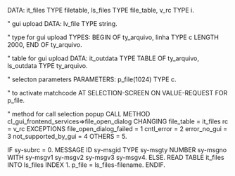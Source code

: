 DATA: it_files TYPE filetable,
      ls_files TYPE file_table,
      v_rc     TYPE i.

" gui upload
DATA: lv_file TYPE string.

" type for gui upload
TYPES: BEGIN OF ty_arquivo,
      linha TYPE c LENGTH 2000,
      END OF ty_arquivo.

" table for gui upload
DATA: it_outdata TYPE TABLE OF ty_arquivo,
      ls_outdata TYPE ty_arquivo.

" selecton parameters
PARAMETERS: p_file(1024) TYPE c.

" to activate matchcode
AT SELECTION-SCREEN ON VALUE-REQUEST FOR p_file.

" method for call selection popup
CALL METHOD cl_gui_frontend_services=>file_open_dialog
  CHANGING
    file_table              = it_files
    rc                      = v_rc
  EXCEPTIONS
    file_open_dialog_failed = 1
    cntl_error              = 2
    error_no_gui            = 3
    not_supported_by_gui    = 4
    OTHERS                  = 5.

IF sy-subrc = 0.
  MESSAGE ID sy-msgid TYPE sy-msgty NUMBER sy-msgno
  WITH sy-msgv1 sy-msgv2 sy-msgv3 sy-msgv4.
ELSE.
  READ TABLE it_files INTO ls_files INDEX 1.
  p_file = ls_files-filename.
ENDIF.